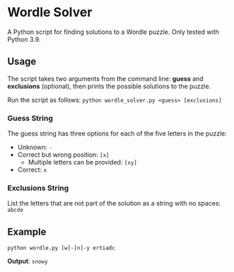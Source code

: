 # Wordle Solver

A Python script for finding solutions to a Wordle puzzle. Only tested with Python 3.9.

 ## Usage

The script takes two arguments from the command line: **guess** and **exclusions** (optional), then prints the possible solutions to the puzzle.

Run the script as follows: `python wordle_solver.py <guess> [exclusions]`

### Guess String

The guess string has three options for each of the five letters in the puzzle:

* Unknown: `-`
* Correct but wrong position: `[x]`
  * Multiple letters can be provided: `[xy]`
* Correct: `x`

### Exclusions String

List the letters that are not part of the solution as a string with no spaces: `abcde`

## Example

`python wordle.py [w]-[n]-y ertiadc`

**Output**: `snowy`



